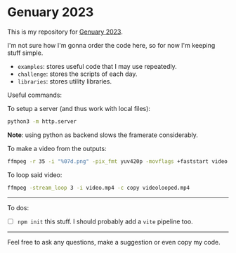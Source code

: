 # Genuary 2023

This is my repository for [Genuary 2023](https://genuary.art).

I'm not sure how I'm gonna order the code here, so for now I'm keeping stuff simple.

- `examples`: stores useful code that I may use repeatedly.
- `challenge`: stores the scripts of each day.
- `libraries`: stores utility libraries.

Useful commands:

To setup a server (and thus work with local files):
```bash
python3 -m http.server
```
**Note**: using python as backend slows the framerate considerably.

To make a video from the outputs:
```bash
ffmpeg -r 35 -i "%07d.png" -pix_fmt yuv420p -movflags +faststart video.mp4
```

To loop said video:
```bash
ffmpeg -stream_loop 3 -i video.mp4 -c copy videolooped.mp4
```

---

To dos:

- [ ] `npm init` this stuff. I should probably add a `vite` pipeline too.

---

Feel free to ask any questions, make a suggestion or even copy my code.
